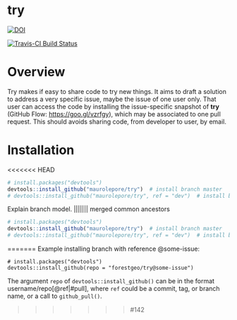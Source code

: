 
<!-- Don't edit README.md; instead, edit README.Rmd -->
try
===

[![DOI](https://zenodo.org/badge/78309322.svg)](https://zenodo.org/badge/latestdoi/78309322)

[![Travis-CI Build Status](https://travis-ci.org/maurolepore/try.svg?branch=master)](https://travis-ci.org/maurolepore/try)

Overview
========

Try makes if easy to share code to try new things. It aims to draft a solution to address a very specific issue, maybe the issue of one user only. That user can access the code by installing the issue-specific snapshot of **try** (GitHub Flow: <https://goo.gl/vzrfgy>), which may be associated to one pull request. This should avoids sharing code, from developer to user, by email.

Installation
============

<<<<<<< HEAD
``` r
# install.packages("devtools")
devtools::install_github("maurolepore/try")  # install branch master
# devtools::install_github("maurolepore/try", ref = "dev")  # install branch dev
```

Explain branch model.
||||||| merged common ancestors
``` r
# install.packages("devtools")
devtools::install_github("maurolepore/try")  # install branch master
# devtools::install_github("maurolepore/try", ref = "dev")  # install branch dev
```
=======
Example installing branch with reference @some-issue:

    # install.packages("devtools")
    devtools::install_github(repo = "forestgeo/try@some-issue")

The argument `repo` of `devtools::install_github()` can be in the format username/repo\[@ref|\#pull\], where `ref` could be a commit, tag, or branch name, or a call to `github_pull()`.
>>>>>>> #142

